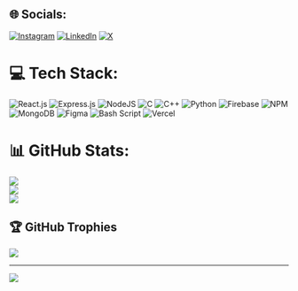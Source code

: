 
## 🌐 Socials:
[![Instagram](https://img.shields.io/badge/Instagram-%23E4405F.svg?logo=Instagram&logoColor=white)](https://instagram.com/sadibhaque) [![LinkedIn](https://img.shields.io/badge/LinkedIn-%230077B5.svg?logo=linkedin&logoColor=white)](https://linkedin.com/in/sadibhaque) [![X](https://img.shields.io/badge/X-black.svg?logo=X&logoColor=white)](https://x.com/sadibhaque) 

# 💻 Tech Stack:
![React.js](https://img.shields.io/badge/react.js-%2361DAFB.svg?style=for-the-badge&logo=react&logoColor=%2320232a) ![Express.js](https://img.shields.io/badge/express.js-%23404d59.svg?style=for-the-badge&logo=express&logoColor=%2361DAFB) ![NodeJS](https://img.shields.io/badge/node.js-6DA55F?style=for-the-badge&logo=node.js&logoColor=white) ![C](https://img.shields.io/badge/c-%2300599C.svg?style=for-the-badge&logo=c&logoColor=white) ![C++](https://img.shields.io/badge/c++-%2300599C.svg?style=for-the-badge&logo=c%2B%2B&logoColor=white) ![Python](https://img.shields.io/badge/python-%233776AB.svg?style=for-the-badge&logo=python&logoColor=white)
![Firebase](https://img.shields.io/badge/firebase-%23039BE5.svg?style=for-the-badge&logo=firebase) ![NPM](https://img.shields.io/badge/NPM-%23CB3837.svg?style=for-the-badge&logo=npm&logoColor=white) ![MongoDB](https://img.shields.io/badge/MongoDB-%234ea94b.svg?style=for-the-badge&logo=mongodb&logoColor=white) ![Figma](https://img.shields.io/badge/figma-%23F24E1E.svg?style=for-the-badge&logo=figma&logoColor=white) ![Bash Script](https://img.shields.io/badge/bash_script-%23121011.svg?style=for-the-badge&logo=gnu-bash&logoColor=white) ![Vercel](https://img.shields.io/badge/vercel-%23000000.svg?style=for-the-badge&logo=vercel&logoColor=white)
# 📊 GitHub Stats:
![](https://github-readme-stats.vercel.app/api?username=sadibhaque&theme=dark&hide_border=false&include_all_commits=true&count_private=true)<br/>
![](https://nirzak-streak-stats.vercel.app/?user=sadibhaque&theme=dark&hide_border=false)<br/>
![](https://github-readme-stats.vercel.app/api/top-langs/?username=sadibhaque&theme=dark&hide_border=false&include_all_commits=true&count_private=true&layout=compact)

## 🏆 GitHub Trophies
![](https://github-profile-trophy.vercel.app/?username=sadibhaque&theme=radical&no-frame=true&no-bg=false&margin-w=4)

---
[![](https://visitcount.itsvg.in/api?id=sadibhaque&icon=2&color=4)](https://visitcount.itsvg.in)

<!-- Proudly created with GPRM ( https://gprm.itsvg.in ) -->
